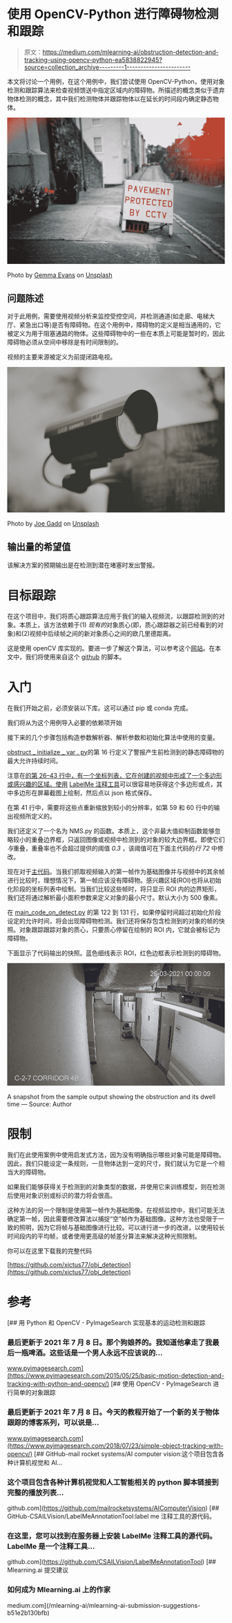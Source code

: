 # 使用 OpenCV-Python 进行障碍物检测和跟踪

> 原文：<https://medium.com/mlearning-ai/obstruction-detection-and-tracking-using-opencv-python-ea5838822945?source=collection_archive---------1----------------------->

本文将讨论一个用例，在这个用例中，我们尝试使用 OpenCV-Python，使用对象检测和跟踪算法来检查视频馈送中指定区域内的障碍物。所描述的概念类似于遗弃物体检测的概念，其中我们检测物体并跟踪物体以在延长的时间段内确定静态物体。

![](img/f4fc9b2e1a840a6414eb71fd762a799c.png)

Photo by [Gemma Evans](https://unsplash.com/@stayandroam?utm_source=medium&utm_medium=referral) on [Unsplash](https://unsplash.com?utm_source=medium&utm_medium=referral)

## 问题陈述

对于此用例，需要使用视频分析来监控受控空间，并检测通道(如走廊、电梯大厅、紧急出口等)是否有障碍物。在这个用例中，障碍物的定义是相当通用的，它被定义为用于阻塞通路的物体。这些障碍物中的一些在本质上可能是暂时的，因此障碍物必须从空间中移除是有时间限制的。

视频的主要来源被定义为前提闭路电视。

![](img/1f53cb402114ceb9783b34b792bf06ae.png)

Photo by [Joe Gadd](https://unsplash.com/@sharp_shutter?utm_source=medium&utm_medium=referral) on [Unsplash](https://unsplash.com?utm_source=medium&utm_medium=referral)

## 输出量的希望值

该解决方案的预期输出是在检测到潜在堵塞时发出警报。

# 目标跟踪

在这个项目中，我们将质心跟踪算法应用于我们的输入视频流，以跟踪检测到的对象。本质上，该方法依赖于(1) *现有的*对象质心(即，质心跟踪器之前已经看到的对象)和(2)视频中后续帧之间的新对象质心之间的欧几里德距离。

这是使用 openCV 库实现的。要进一步了解这个算法，可以参考这个[网站](https://www.pyimagesearch.com/2018/07/23/simple-object-tracking-with-opencv/)。在本文中，我们将使用来自这个 [github](https://github.com/mailrocketsystems/AIComputerVision) 的脚本。

# **入门**

在我们开始之前，必须安装以下库。这可以通过 pip 或 conda 完成。

我们将从为这个用例导入必要的依赖项开始

接下来的几个步骤包括构造参数解析器、解析参数和初始化算法中使用的变量。

[obstruct _ initialize _ var . py](https://gist.github.com/xictus77/8f879d7b1b6c096bf33f02eae976b315)的第 16 行定义了警报产生前检测到的静态障碍物的最大允许持续时间。

注意在[的第 26–43 行中，有一个坐标列表，它在创建的视频中形成了一个多边形或感兴趣的区域。使用](https://gist.github.com/xictus77/8f879d7b1b6c096bf33f02eae976b315) [LabelMe 注释工具](https://github.com/CSAILVision/LabelMeAnnotationTool)可以很容易地获得这个多边形或点，其中多边形在屏幕截图上绘制，然后点以 json 格式保存。

在第 41 行中，需要将这些点重新缩放到较小的分辨率，如第 59 和 60 行中的输出视频所定义的。

我们还定义了一个名为 NMS.py 的函数。本质上，这个非最大值抑制函数能够忽略较小的重叠边界框，只返回图像或视频中检测到的对象的较大边界框。即使它们*与*重叠，重叠率也不会超过提供的阈值 *0.3* ，该阈值可在下面主代码的*行 72* 中修改。

现在对于[主代码](https://gist.github.com/xictus77/9fd7592764c8b999371ba5bf7ca3dd24)。当我们抓取视频输入的第一帧作为基础图像并与视频中的其余帧进行比较时，理想情况下，第一帧应该没有障碍物。感兴趣区域(ROI)也将从初始化阶段的坐标列表中绘制。当我们比较这些帧时，将只显示 ROI 内的边界矩形，我们还将通过解析最小面积参数来定义对象的最小尺寸。默认大小为 500 像素。

在 [main_code_on_detect.py](https://gist.github.com/xictus77/9fd7592764c8b999371ba5bf7ca3dd24) 的第 122 到 131 行，如果停留时间超过初始化阶段设定的允许时间，将会出现障碍物检测。我们还将保存包含检测到的对象的帧的快照。对象跟踪跟踪对象的质心，只要质心停留在绘制的 ROI 内，它就会被标记为障碍物。

下面显示了代码输出的快照。蓝色细线表示 ROI，红色边框表示检测到的障碍物。

![](img/26310a4b95ad8a4e78f4ebece4fa2f29.png)

A snapshot from the sample output showing the obstruction and its dwell time — Source: Author

# 限制

我们在此使用案例中使用启发式方法，因为没有明确指示哪些对象可能是障碍物。因此，我们只能设定一条规则，一旦物体达到一定的尺寸，我们就认为它是一个相当大的障碍物。

如果我们能够获得关于检测到的对象类型的数据，并使用它来训练模型，则在检测后使用对象识别或标识的潜力将会很高。

这种方法的另一个限制是使用第一帧作为基础图像。在视频监控中，我们可能无法确定第一帧，因此需要修改算法以捕捉“空”帧作为基础图像。这种方法也受限于一致的照明，因为它将帧与基础图像进行比较。可以进行进一步的改进，以使用较长时间段内的平均帧，或者使用更高级的帧差分算法来解决这种光照限制。

你可以在这里下载我的完整代码

[https://github.com/xictus77/obj_detection](https://github.com/xictus77/obj_detection)

# 参考

[](https://www.pyimagesearch.com/2015/05/25/basic-motion-detection-and-tracking-with-python-and-opencv/) [## 用 Python 和 OpenCV - PyImageSearch 实现基本的运动检测和跟踪

### 最后更新于 2021 年 7 月 8 日。那个狗娘养的。我知道他拿走了我最后一瓶啤酒。这些话是一个男人永远不应该说的…

www.pyimagesearch.com](https://www.pyimagesearch.com/2015/05/25/basic-motion-detection-and-tracking-with-python-and-opencv/) [](https://www.pyimagesearch.com/2018/07/23/simple-object-tracking-with-opencv/) [## 使用 OpenCV - PyImageSearch 进行简单的对象跟踪

### 最后更新于 2021 年 7 月 8 日。今天的教程开始了一个新的关于物体跟踪的博客系列，可以说是…

www.pyimagesearch.com](https://www.pyimagesearch.com/2018/07/23/simple-object-tracking-with-opencv/) [](https://github.com/mailrocketsystems/AIComputerVision) [## GitHub-mail rocket systems/AI computer vision:这个项目包含各种计算机视觉和 AI…

### 这个项目包含各种计算机视觉和人工智能相关的 python 脚本链接到完整的播放列表…

github.com](https://github.com/mailrocketsystems/AIComputerVision) [](https://github.com/CSAILVision/LabelMeAnnotationTool) [## GitHub-CSAILVision/LabelMeAnnotationTool:label me 注释工具的源代码。

### 在这里，您可以找到在服务器上安装 LabelMe 注释工具的源代码。LabelMe 是一个注释工具…

github.com](https://github.com/CSAILVision/LabelMeAnnotationTool) [](/mlearning-ai/mlearning-ai-submission-suggestions-b51e2b130bfb) [## Mlearning.ai 提交建议

### 如何成为 Mlearning.ai 上的作家

medium.com](/mlearning-ai/mlearning-ai-submission-suggestions-b51e2b130bfb)
